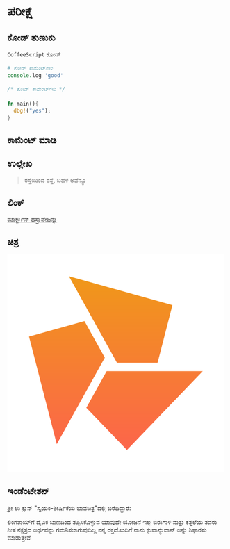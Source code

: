 [ಮಾರ್ಕ್‌ಡೌನ್ ಜಾಗತಿಕ ಕಾಮೆಂಟ್‌ಗಳು]:#

# ಪರೀಕ್ಷೆ

## ಕೋಡ್ ತುಣುಕು

`CoffeeScript` ಕೋಡ್

```coffee
# ಕೋಡ್ ಕಾಮೆಂಟ್‌ಗಳು
console.log 'good'


```

```rust
/* ಕೋಡ್ ಕಾಮೆಂಟ್‌ಗಳು */

fn main(){
  dbg!("yes");
}
```

## ಕಾಮೆಂಟ್ ಮಾಡಿ

<!-- HTML 注释 --> 

<!-- 多行注释 --> 

## ಉಲ್ಲೇಖ

> ರಸ್ತೆಯಿಂದ ರಸ್ತೆ, ಬಹಳ ಅವೆನ್ಯೂ

## ಲಿಂಕ್

[ಮಾರ್ಕ್ಡೌನ್ ದಸ್ತಾವೇಜನ್ನು](https://github.com/xxai-art/xxai-art-md)

## ಚಿತ್ರ

![xxAI.Art ಬ್ರ್ಯಾಂಡ್ ಐಡೆಂಟಿಟಿ](https://raw.githubusercontent.com/xxai-art/web/main/file/svg/logo.svg)

## ಇಂಡೆಂಟೇಶನ್

ಶ್ರೀ ಲು ಕ್ಸುನ್ "ಸ್ವಯಂ-ಶೀರ್ಷಿಕೆಯ ಭಾವಚಿತ್ರ"ದಲ್ಲಿ ಬರೆದಿದ್ದಾರೆ:

  ಲಿಂಗತಾಯ್‌ಗೆ ದೈವಿಕ ಬಾಣದಿಂದ ತಪ್ಪಿಸಿಕೊಳ್ಳುವ ಯಾವುದೇ ಯೋಜನೆ ಇಲ್ಲ
  ಬಿರುಗಾಳಿ ಮತ್ತು ಕತ್ತಲೆಯ ತವರು
  ಶೀತ ನಕ್ಷತ್ರದ ಅರ್ಥವನ್ನು ಗಮನಿಸಲಾಗುವುದಿಲ್ಲ
  ನನ್ನ ರಕ್ತದೊಂದಿಗೆ ನಾನು ಕ್ಸುವಾನ್ಯುವಾನ್ ಅನ್ನು ಶಿಫಾರಸು ಮಾಡುತ್ತೇವೆ


